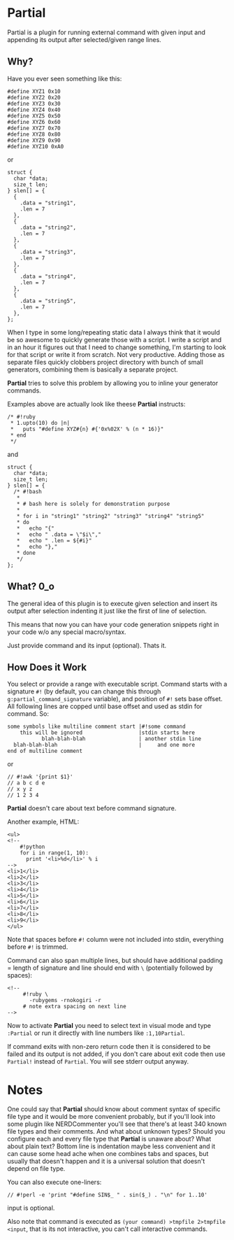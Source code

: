 # Partial

Partial is a plugin for running external command with given input and appending its output after selected/given range lines.

## Why?

Have you ever seen something like this:

```
#define XYZ1 0x10
#define XYZ2 0x20
#define XYZ3 0x30
#define XYZ4 0x40
#define XYZ5 0x50
#define XYZ6 0x60
#define XYZ7 0x70
#define XYZ8 0x80
#define XYZ9 0x90
#define XYZ10 0xA0
```

or

```
struct {
  char *data;
  size_t len;
} slen[] = {
  {
    .data = "string1",
    .len = 7
  },
  {
    .data = "string2",
    .len = 7
  },
  {
    .data = "string3",
    .len = 7
  },
  {
    .data = "string4",
    .len = 7
  },
  {
    .data = "string5",
    .len = 7
  },
};
```

When I type in some long/repeating static data I always think that it would be so awesome to quickly generate those with a script. I write a script and in an hour it figures out that I need to change something, I'm starting to look for that script or write it from scratch. Not very productive. Adding those as separate files quickly clobbers project directory with bunch of small generators, combining them is basically a separate project.

**Partial** tries to solve this problem by allowing you to inline your generator commands.

Examples above are actually look like theese **Partial** instructs:

```
/* #!ruby
 * 1.upto(10) do |n|
 *   puts "#define XYZ#{n} #{'0x%02X' % (n * 16)}"
 * end
 */
```

and

```
struct {
  char *data;
  size_t len;
} slen[] = {
  /* #!bash
   *
   * # bash here is solely for demonstration purpose
   *
   * for i in "string1" "string2" "string3" "string4" "string5"
   * do
   *   echo "{"
   *   echo " .data = \"$i\","
   *   echo " .len = ${#i}"
   *   echo "},"
   * done
   */
};
```

## What? 0_o

The general idea of this plugin is to execute given selection and insert its output after selection indenting it just like the first of line of selection.

This means that now you can have your code generation snippets right in your code w/o any special macro/syntax.

Just provide command and its input (optional). Thats it.

## How Does it Work

You select or provide a range with executable script. Command starts with a signature `#!` (by default, you can change this through `g:partial_command_signature` variable), and position of `#!` sets base offset. All following lines are copped until base offset and used as stdin for command. So:

```
some symbols like multiline comment start |#!some command
    this will be ignored                  |stdin starts here
           blah-blah-blah                 | another stdin line
  blah-blah-blah                          |     and one more
end of multiline comment
```

or

```
// #!awk '{print $1}'
// a b c d e
// x y z
// 1 2 3 4
```

**Partial** doesn't care about text before command signature.

Another example, HTML:

```
<ul>
<!--
    #!python
    for i in range(1, 10):
      print '<li>%d</li>' % i
-->
<li>1</li>
<li>2</li>
<li>3</li>
<li>4</li>
<li>5</li>
<li>6</li>
<li>7</li>
<li>8</li>
<li>9</li>
</ul>
```

Note that spaces before `#!` column were not included into stdin, everything before `#!` is trimmed.

Command can also span multiple lines, but should have additional padding = length of signature and line should end with `\` (potentially followed by spaces):

```
<!--
     #!ruby \
       -rubygems -rnokogiri -r
     # note extra spacing on next line
-->

```

Now to activate **Partial** you need to select text in visual mode and type `:Partial` or run it directly with line numbers like `:1,10Partial`.

If command exits with non-zero return code then it is considered to be failed and its output is not added, if you don't care about exit code then use `Partial!` instead of `Partial`. You will see stderr output anyway.

# Notes

One could say that **Partial** should know about comment syntax of specific file type and it would be more convenient probably, but if you'll look into some plugin like NERDCommenter you'll see that there's at least 340 known file types and their comments. And what about unknown types? Should you configure each and every file type that **Partial** is unaware about? What about plain text? Bottom line is indentation maybe less convenient and it can cause some head ache when one combines tabs and spaces, but usually that doesn't happen and it is a universal solution that doesn't depend on file type.

You can also execute one-liners:

```
// #!perl -e 'print "#define SIN$_ " . sin($_) . "\n" for 1..10'
```

input is optional.

Also note that command is executed as `(your command) >tmpfile 2>tmpfile <input`,
that is its not interactive, you can't call interactive commands.
